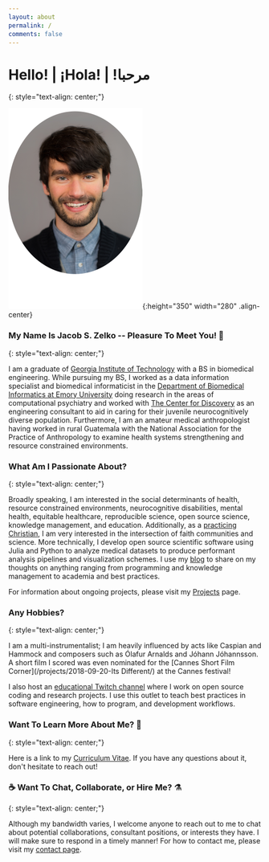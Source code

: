 ```yaml
---
layout: about
permalink: /
comments: false
---
```


<!--This is the main landing page of the website!-->

# Hello! | ¡Hola! | !مرحبا
{: style="text-align: center;"}

![center-aligned-image](/assets/rounded_profile_reduced.png){:height="350" width="280" .align-center}

### My Name Is Jacob S. Zelko -- Pleasure To Meet You! :wave:
{: style="text-align: center;"}

I am a graduate of [Georgia Institute of Technology](https://www.bme.gatech.edu/) with a BS in biomedical engineering.
While pursuing my BS, I worked as a data information specialist and biomedical informaticist in the [Department of Biomedical Informatics at Emory University](http://www.bmi.emory.edu/) doing research in the areas of computational psychiatry and worked with [The Center for Discovery](https://thecenterfordiscovery.org/) as an engineering consultant to aid in caring for their juvenile neurocognitively diverse population.
Furthermore, I am an amateur medical anthropologist having worked in rural Guatemala with the National Association for the Practice of Anthropology to examine health systems strengthening and resource constrained environments. 

### What Am I Passionate About?
{: style="text-align: center;"}

Broadly speaking, I am interested in the social determinants of health, resource constrained environments, neurocognitive disabilities, mental health, equitable healthcare, reproducible science, open source science, knowledge management, and education.
Additionally, as a [practicing Christian](/blog/faith/), I am very interested in the intersection of faith communities and science.
More technically, I develop open source scientific software using Julia and Python to analyze medical datasets to produce performant analysis pipelines and visualization schemes.
I use my [blog](/posts/) to share on my thoughts on anything ranging from programming and knowledge management to academia and best practices.

For information about ongoing projects, please visit my [Projects](/projects/) page. 

### Any Hobbies?
{: style="text-align: center;"}

I am a multi-instrumentalist; I am heavily influenced by acts like Caspian and Hammock and composers such as Ólafur Arnalds and Jóhann Jóhannsson.
A short film I scored was even nominated for the [Cannes Short Film Corner](/projects/2018-09-20-Its Different/) at the Cannes festival!

I also host an [educational Twitch channel](https://www.twitch.tv/thecedarprince) where I work on open source coding and research projects.
I use this outlet to teach best practices in software engineering, how to program, and development workflows.

### Want To Learn More About Me? :page_facing_up:
{: style="text-align: center;"}

Here is a link to my [Curriculum Vitae](/cv/).
If you have any questions about it, don't hesitate to reach out!

### :coffee: Want To Chat, Collaborate, or Hire Me?  :alembic:
{: style="text-align: center;"}

Although my bandwidth varies, I welcome anyone to reach out to me to chat about potential collaborations, consultant positions, or interests they have.
I will make sure to respond in a timely manner!
For how to contact me, please visit my [contact page](/contact/).
